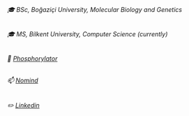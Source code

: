 ###### :mortar_board: BSc, Boğaziçi University, Molecular Biology and Genetics
###### :mortar_board: MS, Bilkent University, Computer Science (currently)
###### :school_satchel: [Phosphorylator](https://sb4j.case.edu/wsgi/phosphorylator/)
###### :mailbox: [Nomind](http://ciceklab.cs.bilkent.edu.tr/nomind/web/)
###### :pencil2: [Linkedin](https://www.linkedin.com/in/gunkaynar/)
